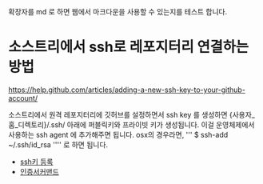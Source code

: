 확장자를 md 로 하면 웹에서 마크다운을 사용할 수 있는지를 테스트 합니다.

# 소스트리에서 ssh로 레포지터리 연결하는 방법

https://help.github.com/articles/adding-a-new-ssh-key-to-your-github-account/

소스트리에서 원격 레포지터리에 깃허브를 설정하면서 ssh key 를 생성하면
{사용자_홈_디렉토리}/.ssh/
아래에 퍼블릭키와 프라이빗 키가 생성됩니다.
이걸 운영체제에서 사용하는 ssh agent 에 추가해주면 됩니다.
osx의 경우라면, ''' $ ssh-add ~/.ssh/id_rsa ''''
로 하면 됩니다.
 - [ssh키 등록](https://help.github.com/articles/generating-a-new-ssh-key-and-adding-it-to-the-ssh-agent/)
 - [인증서커맨드](https://www.sslshopper.com/article-most-common-openssl-commands.html)
